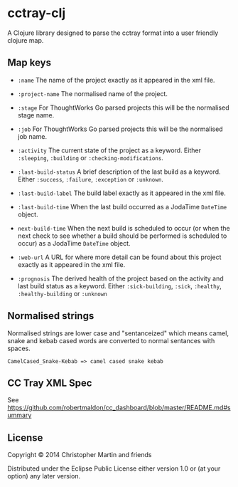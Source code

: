 # cctray-clj

A Clojure library designed to parse the cctray format into a user friendly clojure map.

## Map keys

- `:name`
  The name of the project exactly as it appeared in the xml file.

- `:project-name`
  The normalised name of the project.

- `:stage`
  For ThoughtWorks Go parsed projects this will be the normalised stage name.

- `:job`
  For ThoughtWorks Go parsed projects this will be the normalised job name.

- `:activity`
  The current state of the project as a keyword. Either `:sleeping`, `:building` or `:checking-modifications`.

- `:last-build-status`
  A brief description of the last build as a keyword. Either `:success`, `:failure`, `:exception` or `:unknown`.

- `:last-build-label`
  The build label exactly as it appeared in the xml file.

- `:last-build-time`
  When the last build occurred as a JodaTime `DateTime` object.

- `next-build-time`
  When the next build is scheduled to occur (or when the next check to see whether a build should be performed is
  scheduled to occur) as a JodaTime `DateTime` object.

- `:web-url`
  A URL for where more detail can be found about this project exactly as it appeared in the xml file.

- `:prognosis`
  The derived health of the project based on the activity and last build status as a keyword. Either `:sick-building`,
  `:sick`, `:healthy`, `:healthy-building` or `:unknown`

## Normalised strings

Normalised strings are lower case and "sentanceized" which means camel, snake and kebab cased words are converted to normal sentances with spaces.

```
CamelCased_Snake-Kebab => camel cased snake kebab
```

## CC Tray XML Spec

See https://github.com/robertmaldon/cc_dashboard/blob/master/README.md#summary

## License

Copyright © 2014 Christopher Martin and friends

Distributed under the Eclipse Public License either version 1.0 or (at
your option) any later version.
